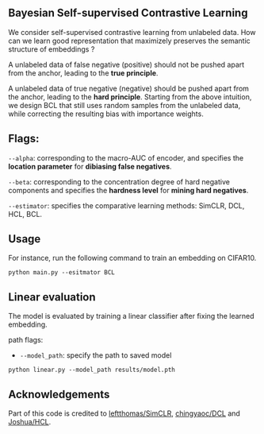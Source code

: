 ## Bayesian Self-supervised Contrastive Learning
We consider self-supervised contrastive learning from unlabeled data. 
How can we learn good representation that maximizely preserves the semantic structure of embeddings ?

A unlabeled data of false negative (positive) should not be pushed apart from the anchor, leading to the 
**true principle**.

A unlabeled data of true negative (negative) should be pushed apart from the anchor, leading to the **hard principle**.
Starting from the above intuition, we design BCL that still uses random samples from the unlabeled data, while correcting the resulting bias with importance weights.


## Flags:
`--alpha`: corresponding to the macro-AUC of encoder, and specifies the **location parameter** for **dibiasing false negatives**.

`--beta`: corresponding to the concentration degree of hard negative components and specifies the **hardness level** for **mining hard negatives**.

`--estimator`: specifies the comparative learning methods: SimCLR, DCL, HCL, BCL.

## Usage
For instance, run the following command to train an embedding on CIFAR10.
```
python main.py --esitmator BCL
```

## Linear evaluation
The model is evaluated by training a linear classifier after fixing the learned embedding.

path flags:
  - `--model_path`: specify the path to saved model
```
python linear.py --model_path results/model.pth
```

## Acknowledgements

Part of this code is credited to [leftthomas/SimCLR](https://github.com/leftthomas/SimCLR), [chingyaoc/DCL](https://github.com/chingyaoc/DCL) and [Joshua/HCL](https://github.com/joshr17/HCL).
